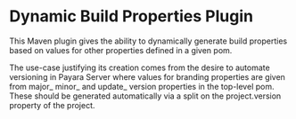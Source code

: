 # Dynamic Build Properties Plugin

This Maven plugin gives the ability to dynamically generate build properties based on values for other properties defined in a given pom.

The use-case justifying its creation comes from the desire to automate versioning in Payara Server where values for branding properties are given from major_ minor_ and update_ version properties in the top-level pom. These should be generated automatically via a split on the project.version property of the project.